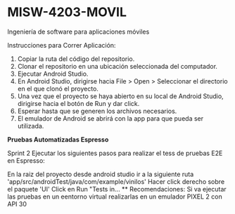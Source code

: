 # MISW-4203-MOVIL
Ingeniería de software para aplicaciones móviles


Instrucciones para Correr Aplicación:

1. Copiar la ruta del código del repositorio.
2. Clonar el repositorio en una ubicación seleccionada del computador.
3. Ejecutar Android Studio.
4. En Android Studio, dirigirse hacia File > Open > Seleccionar el directorio en el que clonó el proyecto.
5. Una vez que el proyecto se haya abierto en su local de Android Studio, dirigirse hacia el botón de Run y dar click.
6. Esperar hasta que se generen los archivos necesarios.
7. El emulador de Android se abrirá con la app para que pueda ser utilizada.


**Pruebas Automatizadas Espresso**

Sprint 2
Ejecutar los siguientes pasos para realizar el tess de pruebas E2E en Espresso:

En la raiz del proyecto desde android studio ir a la siguiente ruta 'app/src/androidTest/java/com/example/vinilos'
Hacer click derecho sobre el paquete 'UI'
Click en Run "Tests in...
** Recomendaciones: Si va ejecutar las pruebas en un eentorno virtual realizarlas en un emulador PIXEL 2 con API 30



